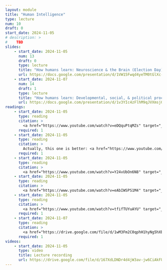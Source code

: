 ```yaml
---
layout: module
title: "Human Intelligence"
type: lecture
num: 10
draft: 0
start_date: 2024-11-05
# description: >
#    TBD
slides: 
    - start_date: 2024-11-05
      num: 13
      draft: 0
      type: lecture
      title: "How humans learn: Neuroscience & the Brain (Election Day)"
      url: https://docs.google.com/presentation/d/1VW15Fwqd4yeTM0tGlXc-O7yncign2ZJu7Q5dDDlCgnA/edit?usp=sharing
    - start_date: 2024-11-07
      num: 14
      draft: 1
      type: lecture
      title: "How humans learn: Developmental, social, & political processes"
      url: https://docs.google.com/presentation/d/1v3YIc4zFlhM9qJVXmsjGLt-qajxRaScGx_SQQWv6ch4/edit?usp=sharing
readings: 
    - start_date: 2024-11-05
      type: reading
      citation: >
        <a href="https://www.youtube.com/watch?v=eDQquPtqMZs" target="_blank">Neurologists Debunk 11 Brain Myths</a>. Insider Science.
      required: 1
    - start_date: 2024-11-05
      type: reading
      citation: >
        Actually, this one is better: <a href="https://www.youtube.com/watch?v=A0ucST0jyqw" target="_blank">Action Potential - Firing of a Neuron</a>. Psych Explained.
      required: 1
    - start_date: 2024-11-05
      type: reading
      citation: >
        <a href="https://www.youtube.com/watch?v=Y24vUbOn6N8" target="_blank">Synaptic transmission I The Synapse I How Neurons Communicate</a>. Psych Explained.
    - start_date: 2024-11-05
      type: reading
      citation: >
        <a href="https://www.youtube.com/watch?v=eAbIWSPS1M4" target="_blank">Neuron Basics</a>. Brains Explained.
    - start_date: 2024-11-05
      type: reading
      citation: >
        <a href="https://www.youtube.com/watch?v=tfifTUYuAYU" target="_blank">Synaptic Plasticity</a>. Brains Explained.
      required: 1
    - start_date: 2024-11-07
      type: reading
      citation: >
        <a href="https://drive.google.com/file/d/1wM3Fm2C0qphH1hyNg5hXbPehrSp-eu0I/view?usp=sharing" target="_blank">Ch. 1. The Science of Learning</a>. Cambridge Handbook of the Learning Sciences. Keith Sawyer.
      required: 1   
videos:
    - start_date: 2024-11-05
      type: video
      title: Lecture recording
      url: https://drive.google.com/file/d/167XdLDNDr4d4jW3av-jw6CiAkFUmwvkM/view?usp=drive_link   
---
```



